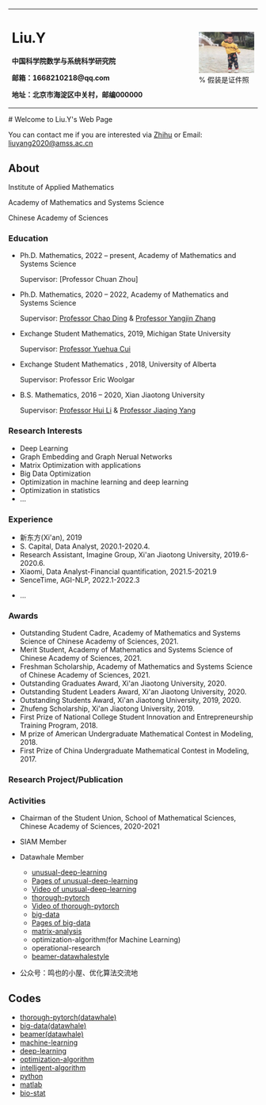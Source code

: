 <table border="0">
  <tr>
    <td width="75%">
      <h1>Liu.Y</h1>
      <p><b></b></p>
      <p><b>中国科学院数学与系统科学研究院</b></p>
      <p><b>邮箱：1668210218@qq.com</b></p>
      <p><b>地址：北京市海淀区中关村，邮编000000</b></p>
    </td>
    <td width="25%">
      <img src="person-pic.png" width="100%">      % 假装是证件照
    </td>
  </tr>
</table>
# Welcome to Liu.Y's Web Page

You can contact me if you are interested via [Zhihu](https://www.zhihu.com/people/ming-ren-19-34) or Email: liuyang2020@amss.ac.cn


## About

Institute of Applied Mathematics

Academy of Mathematics and Systems Science

Chinese Academy of Sciences

### Education

 - Ph.D. Mathematics, 2022 – present, Academy of Mathematics and Systems Science

   Supervisor:  [Professor Chuan Zhou]

 - Ph.D. Mathematics, 2020 – 2022, Academy of Mathematics and Systems Science

   Supervisor:  [Professor Chao Ding](http://www.dingchao.info) & [Professor Yangjin Zhang](https://sites.google.com/view/yangjingzhang/)

 - Exchange Student Mathematics, 2019, Michigan State University

   Supervisor:  [Professor Yuehua Cui](https://www.stt.msu.edu/~cui/)

 - Exchange  Student Mathematics , 2018, University of Alberta

   Supervisor:  Professor Eric Woolgar

 - B.S. Mathematics, 2016 – 2020, Xian Jiaotong University

   Supervisor:  [Professor Hui Li](http://gr.xjtu.edu.cn/web/lihui10 ) & [Professor Jiaqing Yang](http://gr.xjtu.edu.cn/web/jiasky )

### Research Interests

- Deep Learning
- Graph Embedding and Graph Nerual Networks
- Matrix Optimization with applications
- Big Data Optimization
- Optimization in machine learning and deep learning
- Optimization in statistics
- ...

### Experience

- 新东方(Xi'an), 2019
- S. Capital, Data Analyst, 2020.1-2020.4.
- Research Assistant, Imagine Group, Xi'an Jiaotong University, 2019.6-2020.6.
- Xiaomi, Data Analyst-Financial quantification, 2021.5-2021.9
- SenceTime, AGI-NLP, 2022.1-2022.3
<!-- - BAAI, AI for science Researcher, 2022.3- -->
<!-- - Baidu, Researcher, 2022.8.1- -->
- ...

### Awards

- Outstanding Student Cadre, Academy of Mathematics and Systems Science of Chinese Academy of Sciences, 2021.
- Merit Student, Academy of Mathematics and Systems Science of Chinese Academy of Sciences, 2021.
- Freshman Scholarship, Academy of Mathematics and Systems Science of Chinese Academy of Sciences, 2021.
- Outstanding Graduates Award, Xi'an Jiaotong University, 2020.
- Outstanding Student Leaders Award, Xi'an Jiaotong University, 2020.
- Outstanding Students Award, Xi'an Jiaotong University, 2019, 2020.
- Zhufeng Scholarship, Xi'an Jiaotong University, 2019.
- First Prize of National College Student Innovation and Entrepreneurship Training Program, 2018.
- M prize of American Undergraduate Mathematical Contest in Modeling, 2018.
- First Prize of China Undergraduate Mathematical Contest in Modeling, 2017.

### Research Project/Publication



### Activities

- Chairman of the Student Union, School of Mathematical Sciences, Chinese Academy of Sciences, 2020-2021

- SIAM Member

- Datawhale Member 
  - [unusual-deep-learning](https://github.com/datawhalechina/unusual-deep-learning)
  - [Pages of unusual-deep-learning](https://datawhalechina.github.io/unusual-deep-learning)
  - [Video of unusual-deep-learning](https://www.bilibili.com/video/BV1iq4y197L4?spm_id_from=333.999.0.0)
  - [thorough-pytorch](https://github.com/datawhalechina/thorough-pytorch)
  - [Video of thorough-pytorch](https://www.bilibili.com/video/BV1L44y1472Z?spm_id_from=333.999.0.0)
  - [big-data](https://github.com/shenhao-stu/Big-Data)
  - [Pages of big-data](https://shenhao-stu.github.io/Big-Data)
  - [matrix-analysis](https://github.com/datawhalechina/team-learning-data-mining/tree/master/MatrixAnalysis)
  - optimization-algorithm(for Machine Learning)
  - operational-research
  - [beamer-datawhalestyle](https://github.com/liu-yang-maker/datawhale-beamer-zh-CN)
  
- 公众号：鸣也的小屋、优化算法交流地

## Codes

- [thorough-pytorch(datawhale)](https://github.com/datawhalechina/thorough-pytorch)
- [big-data(datawhale)](https://github.com/shenhao-stu/Big-Data)
- [beamer(datawhale)](https://github.com/liu-yang-maker/datawhale-beamer-zh-CN)
- [machine-learning](https://github.com/liu-yang-maker/Code-Machine-Learning)
- [deep-learning](https://github.com/liu-yang-maker/Code-Deep-Learning)
- [optimization-algorithm](https://github.com/liu-yang-maker/Code-Optimization-Algorithm)
- [intelligent-algorithm](https://github.com/liu-yang-maker/Code-Intelligent-Algorithm)
- [python](https://github.com/liu-yang-maker/Code-Python)
- [matlab](https://github.com/liu-yang-maker/Code-Matlab)
- [bio-stat](https://github.com/liu-yang-maker/Code-Bio-Statistics)

